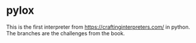 # pylox 
This is the first interpreter from https://craftinginterpreters.com/ in python.
The branches are the challenges from the book.
